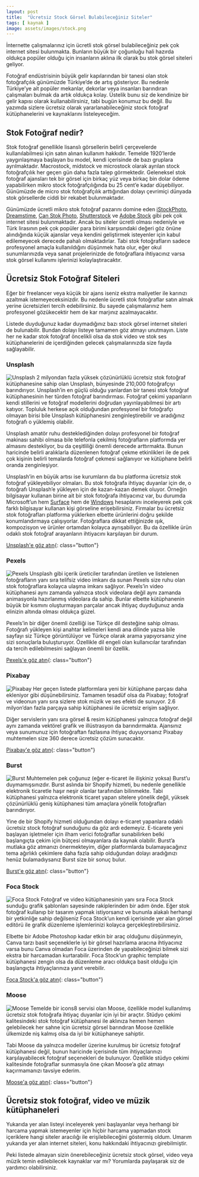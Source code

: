 ```yaml
---
layout: post
title:  "Ücretsiz Stock Görsel Bulabileceğiniz Siteler"
tags: [ kaynak ]
image: assets/images/stock.png
---
```

İnternette çalışmalarınız için ücretli stok görsel bulabileceğiniz pek çok internet sitesi bulunmakta. Bunların büyük bir çoğunluğu hali hazırda oldukça popüler olduğu için insanların aklına ilk olarak bu stok görsel siteleri geliyor.

Fotoğraf endüstrisinin büyük gelir kapılarından bir tanesi olan stok fotoğrafçılık günümüzde Türkiye’de de artış gösteriyor. Bu nedenle Türkiye’ye ait popüler mekanlar, dekorlar veya insanları barındıran çalışmaları bulmak da artık oldukça kolay. Üstelik bunu siz de kendinize bir gelir kapısı olarak kullanabilirsiniz, tabi bugün konumuz bu değil. Bu yazımda sizlere ücretsiz olarak yararlanabileceğiniz stock fotoğraf kütüphanelerini ve kaynaklarını listeleyeceğim.

## Stok Fotoğraf nedir?
Stok fotoğraf genellikle lisanslı görsellerin belirli çerçevelerde kullanılabilmesi için satın alınan kullanım hakkıdır. Temelde 1920’lerde yaygınlaşmaya başlayan bu model, kendi içerisinde de bazı gruplara ayrılmaktadır. Macrostock, midstock ve microstock olarak ayrılan stock fotoğrafçılık her geçen gün daha fazla talep görmektedir. Geleneksel stok fotoğraf ajansları tek bir görsel için birkaç yüz veya birkaç bin dolar ödeme yapabilirken mikro stock fotoğrafçılığında bu 25 cent’e kadar düşebiliyor. Günümüzde de micro stok fotoğrafçılık arttığından dolayı çevrimiçi dünyada stok görsellerde ciddi bir rekabet bulunmaktadır.

Günümüzde ücretli mikro stok fotoğraf pazarını domine eden [iStockPhoto](https://www.istockphoto.com), [Dreamstime](https://www.dreamstime.com), [Can Stok Photo](https://www.canstockphoto.com), [Shutterstock](https://www.shutterstock.com) ve [Adobe Stock](https://stock.adobe.com) gibi pek çok internet sitesi bulunmaktadır. Ancak bu siteler ücretli olması nedeniyle ve Türk lirasının pek çok popüler para birimi karşısındaki değeri göz önüne alındığında küçük ajanslar veya kendini geliştirmek isteyenler için kabul edilemeyecek derecede pahalı olmaktadırlar. Tabi stok fotoğrafların sadece profesyonel amaçla kullanıldığını düşünmek hata olur, eğer okul sunumlarınızda veya sanat projelerinizde de fotoğraflara ihtiyacınız varsa stok görsel kullanımı işlerinizi kolaylaştıracaktır.

## Ücretsiz Stok Fotoğraf Siteleri
Eğer bir freelancer veya küçük bir ajans iseniz ekstra maliyetler ile karınızı azaltmak istemeyeceksinizdir. Bu nedenle ücretli stok fotoğraflar satın almak yerine ücretsizleri tercih edebilirsiniz. Bu sayede çalışmalarınız hem profesyonel gözükecektir hem de kar marjınız azalmayacaktır.

Listede duyduğunuz kadar duymadığınız bazı stock görsel internet siteleri de bulunabilir. Bundan dolayı listeye tamamen göz atmayı unutmayın. Liste her ne kadar stok fotoğraf öncelikli olsa da stok video ve stok ses kütüphanelerini de içerdiğinden gelecek çalışmalarınızda size fayda sağlayabilir.

### Unsplash
![Unsplash](/assets/images/unsplash.png)
2 milyondan fazla yüksek çözünürlüklü ücretsiz stok fotoğraf kütüphanesine sahip olan Unsplash, bünyesinde 210,000 fotoğrafçıyı barındırıyor. Unsplash’in en güçlü olduğu yanlardan bir tanesi stok fotoğraf kütüphanesinin her türden fotoğraf barındırması. Fotoğraf çekimi yapanların kendi stillerini ve fotoğraf modellerini doğrudan yayınlayabilmesi bir artı katıyor. Topluluk herkese açık olduğundan profesyonel bir fotoğrafçı olmayan birisi bile Unsplash kütüphanesini zenginleştirebilir ve aradığınız fotoğrafı o yüklemiş olabilir.

Unsplash amatör ruhu desteklediğinden dolayı profesyonel bir fotoğraf makinası sahibi olmasa bile telefonla çekilmiş fotoğrafların platformda yer almasını destekliyor, bu da çeşitliliği önemli derecede arttırmakta. Bunun haricinde belirli aralıklarla düzenlenen fotoğraf çekme etkinlikleri ile de pek çok kişinin belirli temalarda fotoğraf çekmesi sağlanıyor ve kütüphane belirli oranda zenginleşiyor.

Unsplash’in en büyük artısı ise kurumların da bu platforma ücretsiz stok fotoğraf yükleyebiliyor olmaları. Bu stok fotoğrafa ihtiyaç duyanlar için de, o fotoğrafı Unsplash’e yükleyen için de kazan-kazan demek oluyor. Örneğin bilgisayar kullanan birine ait bir stok fotoğrafa ihtiyacınız var, bu durumda Microsoft’un hem [Surface](https://unsplash.com/@surface) hem de [Windows](https://unsplash.com/@windows) hesaplarını inceleyerek pek çok farklı bilgisayar kullanan kişi görseline erişebilirsiniz. Firmalar bu ücretsiz stok fotoğrafları platforma yüklerken elbette ürünlerini doğru şekilde konumlandırmaya çalışıyorlar. Fotoğraflara dikkat ettiğinizde ışık, kompozisyon ve ürünler ortamdan kolayca ayrışabiliyor. Bu da özellikle ürün odaklı stok fotoğraf arayanların ihtiyacını karşılayan bir durum.

[Unsplash'e göz atın](https://unsplash.com){: class="button"}

### Pexels
![Pexels](/assets/images/pexels.png)
Unsplash gibi içerik üreticiler tarafından üretilen ve listelenen fotoğrafların yanı sıra telifsiz video imkanı da sunan Pexels size  ruhu olan stok fotoğraflara kolayca ulaşma imkanı sağlıyor. Pexels’in video kütüphanesi aynı zamanda yalnızca stock videolara değil aynı zamanda animasyonla hazırlanmış videolara da sahip. Bunlar elbette kütüphanenin büyük bir kısmını oluşturmayan parçalar ancak ihtiyaç duyduğunuz anda elinizin altında olması oldukça güzel.

Pexels’in bir diğer önemli özelliği ise Türkçe dil desteğine sahip olması. Fotoğrafı yükleyen kişi anahtar kelimeleri kendi ana dilinde yazsa bile sayfayı siz Türkçe görüntülüyor ve Türkçe olarak arama yapıyorsanız yine sizi sonuçlarla buluşturuyor. Özellikle dil engeli olan kullanıcılar tarafından da tercih edilebilmesini sağlayan önemli bir özellik.

[Pexels'e göz atın](https://pexels.com){: class="button"}

### Pixabay
![Pixabay](/assets/images/pixabay.png)
Her geçen listede platformlara yeni bir kütüphane parçası daha ekleniyor gibi düşünebilirsiniz. Tamamen tesadüf olsa da Pixabay; fotoğraf ve videonun yanı sıra sizlere stok müzik ve ses efekti de sunuyor. 2.6 milyon’dan fazla parçaya sahip kütüphanesi ile ücretsiz erişim sağlıyor.

Diğer servislerin yanı sıra görsel & resim kütüphanesi yalnızca fotoğraf değil aynı zamanda vektörel grafik ve illüstrasyon da barındırmakta. Ajansınız veya sunumunuz için fotoğraftan fazlasına ihtiyaç duyuyorsanız Pixabay muhtemelen size 360 derece ücretsiz çözüm sunacaktır.

[Pixabay'e göz atın](https://pixabay.com){: class="button"}

### Burst
![Burst](/assets/images/burst.png)
Muhtemelen pek çoğunuz (eğer e-ticaret ile ilişkiniz yoksa) Burst’u duymamışsınızdır. Burst aslında bir Shopify hizmeti, bu nedenle genellikle elektronik ticaretle haşır neşir olanlar tarafından bilinmekte. Tabi kütüphanesi yalnızca elektronik ticaret yapan sitelere yönelik değil, yüksek çözünürlüklü geniş kütüphanesi tüm amaçlara yönelik fotoğrafları barındırıyor.

Yine de bir Shopify hizmeti olduğundan dolayı e-ticaret yapanlara odaklı ücretsiz stock fotoğraf sunduğunu da göz ardı edemeyiz. E-ticarete yeni başlayan işletmeler için ilham verici fotoğraflar sunabilirken belki başlangıçta çekim için bütçesi olmayanlara da kaynak olabilir. Burst’a mutlaka göz atmanızı önermekteyim, diğer platformlarda bulamayacağınız tema ağırlıklı çekimlere daha fazla sahip olduğundan dolayı aradığınızı henüz bulamadıysanız Burst size bir sonuç bulur.

[Burst'e göz atın](https://brust.shopify.com){: class="button"}

### Foca Stock
![Foca Stock](/assets/images/foca-stock.png)
Fotoğraf ve video kütüphanesinin yanı sıra Foca Stock sunduğu grafik şablonları sayesinde rakiplerinden bir adım önde. Eğer stok fotoğraf kullanıp bir tasarım yapmak istiyorsanız ve bununla alakalı herhangi bir yetkinliğe sahip değilseniz Foca Stock’un kendi içerisinde yer alan görsel editörü ile grafik düzenleme işlemlerinizi kolayca gerçekleştirebilirsiniz.

Elbette bir Adobe Photoshop kadar etkin bir araç olduğunu düşünmeyin, Canva tarzı basit seçeneklerle iyi bir görsel hazırlama aracına ihtiyacınız varsa bunu Canva olmadan Foca üzerinden de yapabileceğinizi bilmek sizi ekstra bir harcamadan kurtarabilir. Foca Stock’un graphic template kütüphanesi zengin olsa da düzenleme aracı oldukça basit olduğu için başlangıçta ihtiyaçlarınıza yanıt verebilir.

[Foca Stock'a göz atın](https://focastock.com){: class="button"}

### Moose
![Moose](/assets/images/moose.png)
Temelde bir icons8 servisi olan Moose, özellikle model kullanılmış ücretsiz stok fotoğrafa ihtiyaç duyanlar için iyi bir araçtır. Stüdyo çekimi kalitesindeki stok fotoğraf kütüphanesi ile aklınıza hemen hemen gelebilecek her sahne için ücretsiz görsel barındıran Moose özellikle ülkemizde niş kalmış olsa da iyi bir kütüphaneye sahiptir.

Tabi Moose da yalnızca modeller üzerine kurulmuş bir ücretsiz fotoğraf kütüphanesi değil, bunun haricinde içerisinde tüm ihtiyaçlarınızı karşılayabilecek fotoğraf seçenekleri de bulunuyor. Özellikle stüdyo çekimi kalitesinde fotoğraflar sunmasıyla öne çıkan Moose’a göz atmayı kaçırmamanızı tavsiye ederim.

[Moose'a göz atın](https://https://icons8.com/photos){: class="button"}

## Ücretsiz stok fotoğraf, video ve müzik kütüphaneleri
Yukarıda yer alan listeyi inceleyerek yeni başlayanlar veya herhangi bir harcama yapmak istemeyenler için hiçbir harcama yapmadan stock içeriklere hangi siteler aracılığı ile erişilebileceğini göstermiş oldum. Umarım yukarıda yer alan internet siteleri, konu hakkındaki ihtiyacınızı girebilmiştir.

Peki listede almayan sizin önerebileceğiniz ücretsiz stock görsel, video veya müzik temin edilebilecek kaynaklar var mı? Yorumlarda paylaşarak siz de yardımcı olabilirsiniz.